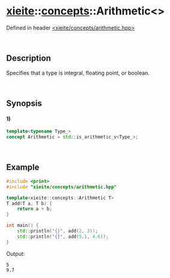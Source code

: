 # [xieite](../../xieite.md)\:\:[concepts](../../concepts.md)\:\:Arithmetic\<\>
Defined in header [<xieite/concepts/arithmetic.hpp>](../../../include/xieite/concepts/arithmetic.hpp)

&nbsp;

## Description
Specifies that a type is integral, floating point, or boolean.

&nbsp;

## Synopsis
#### 1)
```cpp
template<typename Type_>
concept Arithmetic = std::is_arithmetic_v<Type_>;
```

&nbsp;

## Example
```cpp
#include <print>
#include "xieite/concepts/arithmetic.hpp"

template<xieite::concepts::Arithmetic T>
T add(T a, T b) {
    return a + b;
}

int main() {
    std::println("{}", add(2, 3));
    std::println("{}", add(5.1, 4.6));
}
```
Output:
```
5
9.7
```
